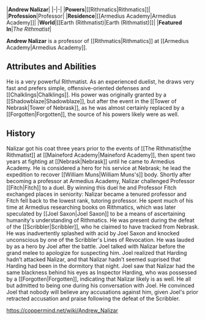 |**Andrew Nalizar**|
|-|-|
|**Powers**|[[Rithmatics\|Rithmatics]]|
|**Profession**|Professor|
|**Residence**|[[Armedius Academy\|Armedius Academy]]|
|**World**|[[Earth (Rithmatist)\|Earth (Rithmatist)]]|
|**Featured In**|*The Rithmatist*|

**Andrew Nalizar** is a professor of [[Rithmatics\|Rithmatics]] at [[Armedius Academy\|Armedius Academy]].

## Attributes and Abilities
He is a very powerful Rithmatist. As an experienced duelist, he draws very fast and prefers simple, offensive-oriented defenses and [[Chalklings\|Chalklings]]. His power was originally granted by a [[Shadowblaze\|Shadowblaze]], but after the event in the [[Tower of Nebrask\|Tower of Nebrask]], as he was almost certainly replaced by a [[Forgotten\|Forgotten]], the source of his powers likely were as well.

## History
Nalizar got his coat three years prior to the events of [[The Rithmatist\|the Rithmatist]] at [[Maineford Academy\|Maineford Academy]], then spent two years at fighting at [[Nebrask\|Nebrask]] until he came to Armedius Academy. He is considered a hero for his service at Nebrask; he lead the expedition to recover [[William Muns\|William Muns's]] body.
Shortly after becoming a professor at Armedius Academy, Nalizar challenged Professor [[Fitch\|Fitch]] to a duel. By winning this duel he and Professor Fitch exchanged places in seniority: Nalizar became a tenured professor and Fitch fell back to the lowest rank, tutoring professor.
He spent much of his time at Armedius researching books on Rithmatics, which was later speculated by [[Joel Saxon\|Joel Saxon]] to be a means of ascertaining humanity's understanding of Rithmatics.
He was present during the defeat of the [[Scribbler\|Scribbler]], who he claimed to have tracked from Nebrask. He was inadvertently splashed with acid by Joel Saxon and knocked unconscious by one of the Scribbler's Lines of Revocation. He was lauded by as a hero by Joel after the battle.
Joel talked with Nalizar before the grand melee to apologize for suspecting him. Joel realized that Harding hadn’t attacked Nalizar, and that Nalizar hadn’t seemed suprised that Harding had been in the dormitory that night. Joel saw that Nalizar had the same blackness behind his eyes as Inspector Harding, who was possessed by a [[Forgotten\|Forgotten]], indicating that Nalizar likely is as well. He all but admitted to being one during his conversation with Joel. He convinced Joel that nobody will believe any accusations against him, given Joel's prior retracted accusation and praise following the defeat of the Scribbler.



https://coppermind.net/wiki/Andrew_Nalizar